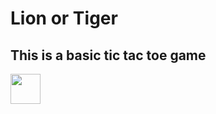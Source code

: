 # Lion or Tiger
## This is a basic tic tac toe game
<img src="https://github.com/thisisfaisalhere/LionTiger/tree/master/screenshot" width="48">
